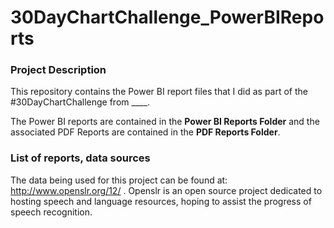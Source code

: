 30DayChartChallenge_PowerBIReports
====================================

### Project Description ###

This repository contains the Power BI report files that I did as part of the #30DayChartChallenge from ____.

The Power BI reports are contained in the **Power BI Reports Folder** and the associated PDF Reports are contained in the **PDF Reports Folder**.

### List of reports, data sources ###

The data being used for this project can be found at: http://www.openslr.org/12/ . Openslr is an open source project dedicated to hosting speech and language resources, hoping to assist the progress of speech recognition.

